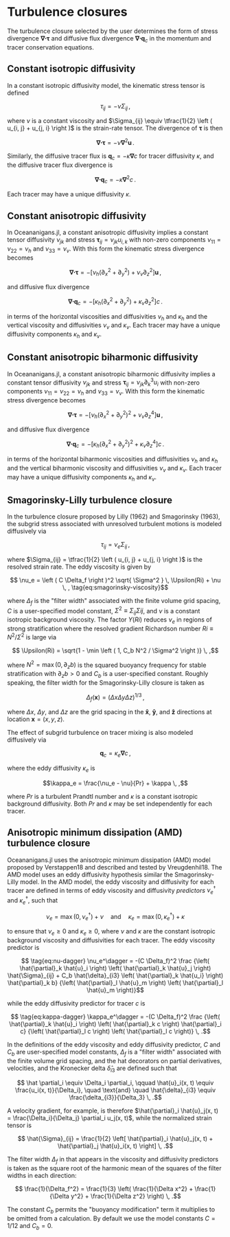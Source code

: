 # Turbulence closures

The turbulence closure selected by the user determines the form of stress divergence
$\bm{\nabla} \bm{\cdot} \bm{\tau}$ and diffusive flux divergence
$\bm{\nabla} \bm{\cdot} \bm{q}_c$ in the momentum and tracer conservation equations.

## Constant isotropic diffusivity

In a constant isotropic diffusivity model, the kinematic stress tensor is defined
```math
\tau_{ij} = - \nu \Sigma_{ij} \, ,
```
where $\nu$ is a constant viscosity and
$\Sigma_{ij} \equiv \tfrac{1}{2} \left ( u_{i, j} + u_{j, i} \right )$ is the strain-rate
tensor. The divergence of $\bm{\tau}$ is then
```math
\bm{\nabla} \bm{\cdot} \bm{\tau} = -\nu \bm{\nabla}^2 \bm{u} \, .
```
Similarly, the diffusive tracer flux is $\bm{q}_c = - \kappa \bm{\nabla} c$ for tracer
diffusivity $\kappa$, and the diffusive tracer flux divergence is
```math
\bm{\nabla} \bm{\cdot} \bm{q}_c = - \kappa \bm{\nabla}^2 c \, .
```
Each tracer may have a unique diffusivity $\kappa$.

## Constant anisotropic diffusivity

In Oceananigans.jl, a constant anisotropic diffusivity implies a constant tensor
diffusivity $\nu_{j k}$ and stress $\bm{\tau}_{ij} = \nu_{j k} u_{i, k}$ with non-zero
components $\nu_{11} = \nu_{22} = \nu_h$ and $\nu_{33} = \nu_v$.
With this form the kinematic stress divergence becomes
```math
\bm{\nabla} \bm{\cdot} \bm{\tau} = - \left [ \nu_h \left ( \partial_x^2 + \partial_y^2 \right )
                                    + \nu_v \partial_z^2 \right ] \bm{u} \, ,
```
and diffusive flux divergence
```math
\bm{\nabla} \bm{\cdot} \bm{q}_c = - \left [ \kappa_{h} \left ( \partial_x^2 + \partial_y^2 \right )
                                    + \kappa_{v} \partial_z^2 \right ] c \, .
```
in terms of the horizontal viscosities and diffusivities $\nu_h$ and $\kappa_{h}$ and the
vertical viscosity and diffusivities $\nu_v$ and $\kappa_{v}$.
Each tracer may have a unique diffusivity components $\kappa_h$ and $\kappa_v$.

## Constant anisotropic biharmonic diffusivity

In Oceananigans.jl, a constant anisotropic biharmonic diffusivity implies a constant tensor
diffusivity $\nu_{j k}$ and stress $\bm{\tau}_{ij} = \nu_{j k} \partial_k^3 u_i$ with non-zero
components $\nu_{11} = \nu_{22} = \nu_h$ and $\nu_{33} = \nu_v$.
With this form the kinematic stress divergence becomes
```math
\bm{\nabla} \bm{\cdot} \bm{\tau} = - \left [ \nu_h \left ( \partial_x^2 + \partial_y^2 \right )^2
                                    + \nu_v \partial_z^4 \right ] \bm{u} \, ,
```
and diffusive flux divergence
```math
\bm{\nabla} \bm{\cdot} \bm{q}_c = - \left [ \kappa_{h} \left ( \partial_x^2 + \partial_y^2 \right )^2
                                    + \kappa_{v} \partial_z^4 \right ] c \, .
```
in terms of the horizontal biharmonic viscosities and diffusivities $\nu_h$ and $\kappa_{h}$ and the
vertical biharmonic viscosity and diffusivities $\nu_v$ and $\kappa_{v}$.
Each tracer may have a unique diffusivity components $\kappa_h$ and $\kappa_v$.

## Smagorinsky-Lilly turbulence closure

In the turbulence closure proposed by Lilly (1962) and Smagorinsky (1963),
the subgrid stress associated with unresolved turbulent motions is modeled diffusively via
```math
\tau_{ij} = \nu_e \Sigma_{ij} \, ,
```
where $\Sigma_{ij} = \tfrac{1}{2} \left ( u_{i, j} + u_{j, i} \right )$ is the resolved
strain rate.
The eddy viscosity is given by
```math
    \nu_e = \left ( C \Delta_f \right )^2 \sqrt{ \Sigma^2 } \, \Upsilon(Ri) + \nu \, ,
    \tag{eq:smagorinsky-viscosity}
```
where $\Delta_f$ is the "filter width" associated with the finite volume grid spacing,
$C$ is a user-specified model constant, $\Sigma^2 \equiv \Sigma_{ij} \Sigma{ij}$, and
$\nu$ is a constant isotropic background viscosity.
The factor $\Upsilon(Ri)$ reduces $\nu_e$ in regions of
strong stratification where the resolved gradient Richardson number
$Ri \equiv N^2 / \Sigma^2$ is large via
```math
    \Upsilon(Ri) = \sqrt{1 - \min \left ( 1, C_b N^2 / \Sigma^2 \right )} \, ,
```
where $N^2 = \max \left (0, \partial_z b \right )$ is the squared buoyancy frequency for stable
stratification with $\partial_z b > 0$ and $C_b$ is a user-specified constant.
Roughly speaking, the filter width for the Smagorinsky-Lilly closure is taken as
```math
\Delta_f(\bm{x}) = \left ( \Delta x \Delta y \Delta z \right)^{1/3} \, ,
```
where $\Delta x$, $\Delta y$, and $\Delta z$ are the grid spacing in the
$\bm{\hat x}$, $\bm{\hat y}$, and $\bm{\hat z}$ directions at location $\bm{x} = (x, y, z)$.

The effect of subgrid turbulence on tracer mixing is also modeled diffusively via
```math
\bm{q}_c = \kappa_e \bm{\nabla} c \, ,
```
where the eddy diffusivity $\kappa_e$ is
```math
\kappa_e = \frac{\nu_e - \nu}{Pr} + \kappa \, ,
```
where $Pr$ is a turbulent Prandtl number and $\kappa$ is a constant isotropic background diffusivity.
Both $Pr$ and $\kappa$ may be set independently for each tracer.

## Anisotropic minimum dissipation (AMD) turbulence closure

Oceananigans.jl uses the anisotropic minimum dissipation (AMD) model proposed by
Verstappen18 and described and tested by Vreugdenhil18.
The AMD model uses an eddy diffusivity hypothesis similar the Smagorinsky-Lilly model.
In the AMD model, the eddy viscosity and diffusivity for each tracer are defined in terms
of eddy viscosity and diffusivity *predictors*
$\nu_e^\dagger$ and $\kappa_e^\dagger$, such that
```math
    \nu_e = \max \left ( 0, \nu_e^\dagger \right ) + \nu
    \quad \text{and} \quad
    \kappa_e = \max \left ( 0, \kappa_e^\dagger \right ) + \kappa
```
to ensure that $\nu_e \ge 0$ and $\kappa_e \ge 0$, where $\nu$ and $\kappa$ are the
constant isotropic background viscosity and diffusivities for each tracer.
The eddy viscosity predictor is
```math
    \tag{eq:nu-dagger}
    \nu_e^\dagger = -(C \Delta_f)^2
    \frac
        {\left( \hat{\partial}_k \hat{u}_i \right) \left( \hat{\partial}_k \hat{u}_j \right) \hat{\Sigma}_{ij}
        + C_b \hat{\delta}_{i3} \left( \hat{\partial}_k \hat{u_i} \right) \hat{\partial}_k b}
        {\left( \hat{\partial}_l \hat{u}_m \right) \left( \hat{\partial}_l \hat{u}_m \right)}
```
while the eddy diffusivity predictor for tracer $c$ is
```math
    \tag{eq:kappa-dagger}
    \kappa_e^\dagger = -(C \Delta_f)^2
    \frac
        {\left( \hat{\partial}_k \hat{u}_i \right) \left( \hat{\partial}_k c \right) \hat{\partial}_i c}
        {\left( \hat{\partial}_l c \right) \left( \hat{\partial}_l c \right)} \, .
```
In the definitions of the eddy viscosity and eddy diffusivity predictor, $C$ and $C_b$ are
user-specified model constants, $\Delta_f$ is a "filter width" associated with the finite volume
grid spacing, and the hat decorators on partial derivatives, velocities, and the Kronecker
delta $\hat \delta_{i3}$ are defined such that
```math
    \hat \partial_i \equiv \Delta_i \partial_i, \qquad
    \hat{u}_i(x, t) \equiv \frac{u_i(x, t)}{\Delta_i}, \quad \text{and} \quad
    \hat{\delta}_{i3} \equiv \frac{\delta_{i3}}{\Delta_3} \, .
```
A velocity gradient, for example, is therefore
$\hat{\partial}_i \hat{u}_j(x, t) = \frac{\Delta_i}{\Delta_j} \partial_i u_j(x, t)$,
while the normalized strain tensor is
```math
    \hat{\Sigma}_{ij} =
        \frac{1}{2} \left[ \hat{\partial}_i \hat{u}_j(x, t) + \hat{\partial}_j \hat{u}_i(x, t) \right] \, .
```
The filter width $\Delta_f$ in that appears in the viscosity and diffusivity predictors
is taken as the square root of the harmonic mean of the squares of the filter widths in
each direction:
```math
    \frac{1}{\Delta_f^2} = \frac{1}{3} \left(   \frac{1}{\Delta x^2}
                                              + \frac{1}{\Delta y^2}
                                              + \frac{1}{\Delta z^2} \right) \, .
```
The constant $C_b$ permits the "buoyancy modification" term it multiplies to be omitted
from a calculation.
By default we use the model constants $C=1/12$ and $C_b=0$.
